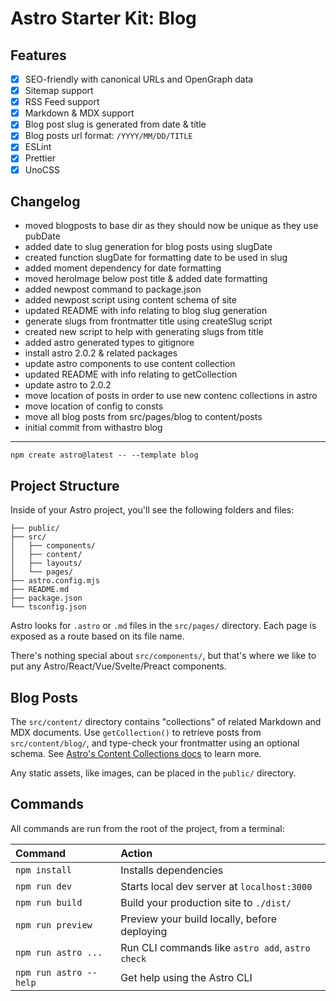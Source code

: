 # Astro Starter Kit: Blog

## Features

- [x] SEO-friendly with canonical URLs and OpenGraph data
- [x] Sitemap support
- [x] RSS Feed support
- [x] Markdown & MDX support
- [x] Blog post slug is generated from date & title
- [x] Blog posts url format: `/YYYY/MM/DD/TITLE`
- [x] ESLint
- [x] Prettier
- [x] UnoCSS

## Changelog

- moved blogposts to base dir as they should now be unique as they use pubDate
- added date to slug generation for blog posts using slugDate
- created function slugDate for formatting date to be used in slug
- added moment dependency for date formatting
- moved heroImage below post title & added date formatting
- added newpost command to package.json
- added newpost script using content schema of site
- updated README with info relating to blog slug generation
- generate slugs from frontmatter title using createSlug script
- created new script to help with generating slugs from title
- added astro generated types to gitignore
- install astro 2.0.2 & related packages
- update astro components to use content collection
- updated README with info relating to getCollection
- update astro to 2.0.2
- move location of posts in order to use new contenc collections in astro
- move location of config to consts
- move all blog posts from src/pages/blog to content/posts
- initial commit from withastro blog

---

```
npm create astro@latest -- --template blog
```

## Project Structure

Inside of your Astro project, you'll see the following folders and files:

```
├── public/
├── src/
│   ├── components/
│   ├── content/
│   ├── layouts/
│   └── pages/
├── astro.config.mjs
├── README.md
├── package.json
└── tsconfig.json
```

Astro looks for `.astro` or `.md` files in the `src/pages/` directory. Each page is exposed as a route based on its file name.

There's nothing special about `src/components/`, but that's where we like to put any Astro/React/Vue/Svelte/Preact components.

## Blog Posts

The `src/content/` directory contains "collections" of related Markdown and MDX documents. Use `getCollection()` to retrieve posts from `src/content/blog/`, and type-check your frontmatter using an optional schema. See [Astro's Content Collections docs](https://docs.astro.build/en/guides/content-collections/) to learn more.

Any static assets, like images, can be placed in the `public/` directory.

## Commands

All commands are run from the root of the project, from a terminal:

| Command                | Action                                           |
| :--------------------- | :----------------------------------------------- |
| `npm install`          | Installs dependencies                            |
| `npm run dev`          | Starts local dev server at `localhost:3000`      |
| `npm run build`        | Build your production site to `./dist/`          |
| `npm run preview`      | Preview your build locally, before deploying     |
| `npm run astro ...`    | Run CLI commands like `astro add`, `astro check` |
| `npm run astro --help` | Get help using the Astro CLI                     |

